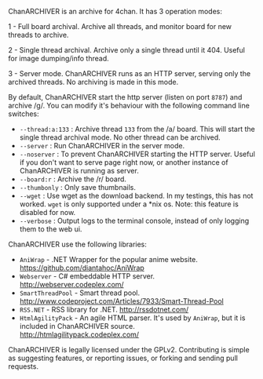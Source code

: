 ChanARCHIVER is an archive for 4chan. It has 3 operation modes:

1 - Full board archival. Archive all threads, and monitor board for new threads to archive.

2 - Single thread archival. Archive only a single thread until it 404. Useful for image dumping/info thread.

3 - Server mode. ChanARCHIVER runs as an HTTP server, serving only the archived threads. No archiving is made in this mode.

By default, ChanARCHIVER start the http server (listen on port `8787`) and archive /g/. You can modify it's behaviour with the following command line switches:

* `--thread:a:133` : Archive thread `133` from the /a/ board. This will start the single thread archival mode. No other thread can be archived.
* `--server` : Run ChanARCHIVER in the server mode.
* `--noserver` : To prevent ChanARCHIVER starting the HTTP server. Useful if you don't want to serve page right now, or another instance of ChanARCHIVER is running as server.
* `--board:r` : Archive the /r/ board.
* `--thumbonly` : Only save thumbnails.
* `--wget` : Use wget as the download backend. In my testings, this has not worked. `wget` is only supported under a *nix os. Note: this feature is disabled for now.
* `--verbose` : Output logs to the terminal console, instead of only logging them to the web ui.

ChanARCHIVER use the following libraries:
	
* `AniWrap` - .NET Wrapper for the popular anime website. https://github.com/diantahoc/AniWrap
* `Webserver` - C# embeddable HTTP server. http://webserver.codeplex.com/ 
* `SmartThreadPool` - Smart thread pool. http://www.codeproject.com/Articles/7933/Smart-Thread-Pool
* `RSS.NET` - RSS library for .NET. http://rssdotnet.com/
* `HtmlAgilityPack` - An agile HTML parser. It's used by `AniWrap`, but it is included in ChanARCHIVER source. http://htmlagilitypack.codeplex.com/

ChanARCHIVER is legally licensed under the GPLv2. Contributing is simple as suggesting features, or reporting issues, or forking and sending pull requests.
